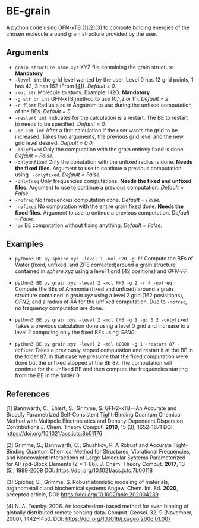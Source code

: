 # BE-grain

A python code using GFN-xTB [[1][2][3]](#1) to compute binding energies of the chosen molecule around grain structure provided by the user.

## Arguments

- `grain_structure_name.xyz` XYZ file containing the grain structure **Mandatory**
- `-level int` the grid level wanted by the user. Level 0 has 12 grid points, 1 has 42, 3 has 162 (From [[4]](#4)). *Default = 0.*
- `-mol str` Molecule to study. Example: H2O. **Mandatory**
- `-g str or int` GFN-xTB method to use (0,1,2 or ff). *Default = 2.*
- `-r float` Radius size in Ångström to use during the unfixed computation of the BEs. *Default = 5.*
- `-restart int` Indicates for the calculation is a restart. The BE to restart to needs to be specified. *Default = 0.*
- `-gc int int` After a first calculation if the user wants the grid to be increased. Takes two arguments, the previous grid level and the new grid level desired. *Default = 0 0.*
- `-onlyfixed` Only the computation with the grain entirely fixed is done. *Default = False.*
- `-onlyunfixed` Only the conutation with the unfixed radius is done. **Needs the fixed files.** Argument to use to continue a previous computation using ` -onlyfixed`. *Default = False.*
- `-onlyfreq` Only frequencies computations. **Needs the fixed and unfixed files.** Argument to use to continue a previous computation. *Default = False.*
- `-nofreq` No frequencies computation done. *Default = False.*
- `-nofixed` No computation with the entire grain fixed done. **Needs the fixed files**. Argument to use to ontinue a previous computation. *Default = False.*
- `-om` BE computation without fixing anything. *Default = False.*

## Examples

- `python3 BE.py sphere.xyz -level 1 -mol H2O -g ff` Compute the BEs of Water (fixed, unfixed, and ZPE corrected)around a grain structure contained in *sphere.xyz* using a level 1 grid (42 positions) and *GFN-FF*.
- `python3 BE.py grain.xyz -level 2 -mol NH3 -g 2 -r 4 -nofreq` Compute the BEs of Ammonia (fixed and unfixed) around a grain structure contained in *grain.xyz* using a level 2 grid (162 posisitions), *GFN2*, and a radius of 4Å for the unfixed computation. Due to `-nofreq`, no frequency computaton are done.
- `python3 BE.py grain.xyz -level 2 -mol CH3 -g 1 -gc 0 2 -onlyfixed` Takes a previous calculation done using a level 0 grid and increase to a level 2 computing only the fixed BEs using *GFN0*. 

- `python3 BE.py grain.xyz -level 2 -mol HCOOH -g 1 -restart 87 -nofixed` Takes a previously stoped computation and restart it at the BE in the folder 87. In that case we presume that the fixed computation were done but the unfixed stopped at the BE 87. The computation will continue for the unfixed BE and then compute the frequencies starting from the BE in the folder 0. 

## References
<a id ="1">[1]</a>
Bannwarth, C.; Ehlert, S.; Grimme, S. GFN2-xTB—An Accurate and Broadly Parametrized Self-Consistent Tight-Binding Quantum Chemical Method with Multipole Electrostatics and Density-Dependent Dispersion Contributions J. Chem. Theory Comput. **2019**, 15 (3), 1652–1671 DOI: https://doi.org/10.1021/acs.jctc.8b01176

<a id ="2">[2]</a>
Grimme, S.; Bannwarth, C.; Shushkov, P. A Robust and Accurate Tight-Binding Quantum Chemical Method for Structures, Vibrational Frequencies, and Noncovalent Interactions of Large Molecular Systems Parameterized for All spd-Block Elements (Z = 1-86). J. Chem. Theory Comput. **2017**, 13 (5), 1989-2009 DOI: https://doi.org/10.1021/acs.jctc.7b00118

<a id ="3">[3]</a>
Spicher, S.; Grimme, S. Robust atomistic modeling of materials, organometallic and biochemical systems Angew. Chem. Int. Ed. **2020**, accepted article, DOI: https://doi.org/10.1002/anie.202004239

<a id ="4">[4]</a>
N. A. Teanby. 2006. An icosahedron-based method for even binning of globally distributed remote sensing data. Comput. Geosci. 32, 9 (November, 2006), 1442–1450. DOI: https://doi.org/10.1016/j.cageo.2006.01.007